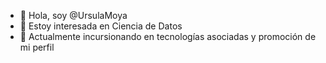 - 👋 Hola, soy @UrsulaMoya
- 👀 Estoy interesada en Ciencia de Datos
- 🌱 Actualmente incursionando en tecnologías asociadas y promoción de mi perfil


<!---
UrsulaMoya/UrsulaMoya is a ✨ special ✨ repository because its `README.md` (this file) appears on your GitHub profile.
You can click the Preview link to take a look at your changes.
--->
